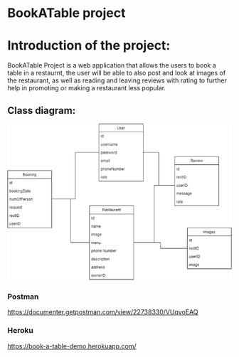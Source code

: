 # BookATable project

# Introduction of the project:

BookATable Project is a web application that  allows the users to book a table in a restaurnt, the user will be able to also post and look at images of the restaurant, as well as reading and leaving reviews with rating to further help in promoting or making a restaurant less popular.

## Class diagram:
![BookATable ](https://github.com/Lubna-BinSalem/Java_FinalProject/blob/main/BookATable.png)


### Postman
https://documenter.getpostman.com/view/22738330/VUqvoEAQ

### Heroku
https://book-a-table-demo.herokuapp.com/

